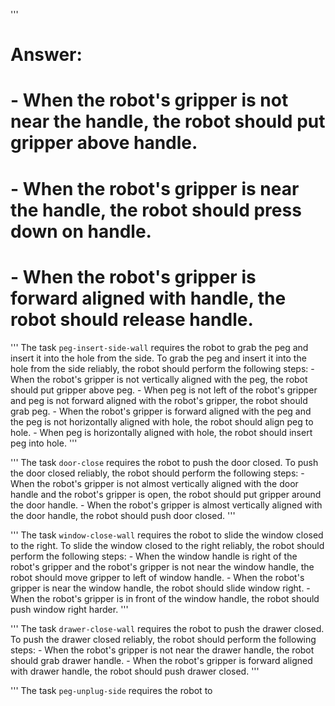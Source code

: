 
'''

# Answer:
# - When the robot's gripper is not near the handle, the robot should put gripper above handle.
# - When the robot's gripper is near the handle, the robot should press down on handle.
# - When the robot's gripper is forward aligned with handle, the robot should release handle.

'''
The task `peg-insert-side-wall` requires the robot to grab the peg and insert it into the hole from the side.
To grab the peg and insert it into the hole from the side reliably, the robot should perform the following steps:
    - When the robot's gripper is not vertically aligned with the peg, the robot should put gripper above peg.
    - When peg is not left of the robot's gripper and peg is not forward aligned with the robot's gripper, the robot should grab peg.
    - When the robot's gripper is forward aligned with the peg and the peg is not horizontally aligned with hole, the robot should align peg to hole.
    - When peg is horizontally aligned with hole, the robot should insert peg into hole.
'''

'''
The task `door-close` requires the robot to push the door closed.
To push the door closed reliably, the robot should perform the following steps:
    - When the robot's gripper is not almost vertically aligned with the door handle and the robot's gripper is open, the robot should put gripper around the door handle.
    - When the robot's gripper is almost vertically aligned with the door handle, the robot should push door closed.
'''


'''
The task `window-close-wall` requires the robot to slide the window closed to the right.
To slide the window closed to the right reliably, the robot should perform the following steps:
    - When the window handle is right of the robot's gripper and the robot's gripper is not near the window handle, the robot should move gripper to left of window handle.
    - When the robot's gripper is near the window handle, the robot should slide window right.
    - When the robot's gripper is in front of the window handle, the robot should push window right harder.
'''


'''
The task `drawer-close-wall` requires the robot to push the drawer closed.
To push the drawer closed reliably, the robot should perform the following steps:
    - When the robot's gripper is not near the drawer handle, the robot should grab drawer handle.
    - When the robot's gripper is forward aligned with drawer handle, the robot should push drawer closed.
'''


'''
The task `peg-unplug-side` requires the robot to